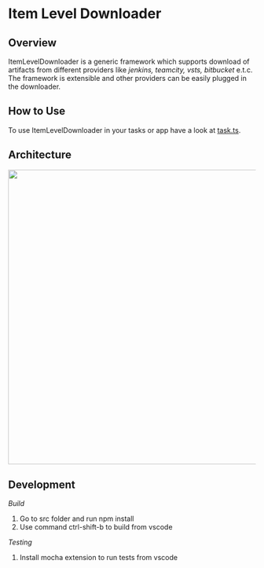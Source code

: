 ﻿# Item Level Downloader

## Overview
ItemLevelDownloader is a generic framework which supports download of artifacts from different providers like *jenkins, teamcity, vsts, bitbucket* e.t.c. The framework is extensible and other providers can be easily plugged in the downloader.

## How to Use
To use ItemLevelDownloader in your tasks or app have a look at [task.ts](task.ts).

## Architecture
<img src="https://cdn.rawgit.com/omeshp/ItemLevelDownloader/f7a2d1a1/src/sequence.svg" height=600 width=800/>

## Development
*Build*
1. Go to src folder and run npm install
2. Use command ctrl-shift-b to build from vscode

*Testing*
1. Install mocha extension to run tests from vscode
